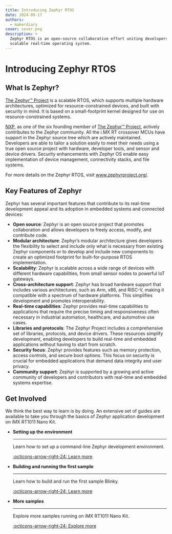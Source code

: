 ```yaml
---
title: Introducing Zephyr RTOS
date: 2024-09-17
authors:
  - makerdiary
cover: cover.png
description: >
  Zephyr RTOS is an open-source collaborative effort uniting developers and users in building a best-in-class small,
  scalable real⁃time operating system.
---
```


# Introducing Zephyr RTOS

## What Is Zephyr?

[The Zephyr™ Project] is a scalable RTOS, which supports multiple hardware architectures, optimized for resource-constrained devices, and built with security in mind. It is based on a small-footprint kernel designed for use on
resource-constrained systems.

[NXP], as one of the six founding member of [The Zephyr™ Project], actively contributes to the Zephyr community. All the i.MX RT crossover MCUs have support in the Zephyr source tree which are actively maintained. Developers are able
to tailor a solution easily to meet their needs using a true open source project with hardware, developer tools, and sensor and device drivers. Security enhancements with Zephyr OS enable easy implementation of device management, connectivity stacks, and file systems.

For more details on the Zephyr RTOS, visit www.zephyrproject.org/.

## Key Features of Zephyr

Zephyr has several important features that contribute to its real-time development appeal and its adoption in embedded systems and connected devices:

* __Open source__: Zephyr is an open source project that promotes collaboration and allows developers to freely access, modify, and contribute code.
* __Modular architecture__: Zephyr’s modular architecture gives developers the flexibility to select and include only what is necessary from existing Zephyr components or to develop and include new components to create an optimized footprint for built-for-purpose RTOS implementation.
* __Scalability__: Zephyr is scalable across a wide range of devices with different hardware capabilities, from small sensor nodes to powerful IoT gateways.
* __Cross-architecture support__: Zephyr has broad hardware support that includes various architectures, such as Arm, x86, and RISC-V, making it compatible with a spectrum of hardware platforms. This simplifies development and promotes interoperability.
* __Real-time capabilities__: Zephyr provides real-time capabilities to applications that require the precise timing and responsiveness often necessary in industrial automation, healthcare, and automotive use cases.
* __Libraries and protocols__: The Zephyr Project includes a comprehensive set of libraries, protocols, and device drivers. These resources simplify development, enabling developers to build real-time and embedded applications without having to start from scratch.
* __Security focus__: Zephyr provides features such as memory protection, access controls, and secure boot options. This focus on security is crucial for embedded applications that demand data integrity and user privacy.
* __Community support__: Zephyr is supported by a growing and active community of developers and contributors with real-time and embedded systems expertise.

## Get Involved

We think the best way to learn is by doing. An extensive set of guides are available to take you through the basics of Zephyr application development on iMX RT1011 Nano Kit.

<div class="grid cards" markdown>

-   __Setting up the environment__

    ---

    Learn how to set up a command-line Zephyr development environment.

    [:octicons-arrow-right-24: Learn more](../../../guides/zephyr/setup.md)

-   __Building and running the first sample__

    ---

    Learn how to build and run the first sample Blinky.

    [:octicons-arrow-right-24: Learn more](../../../guides/zephyr/building.md)

-   __More samples__

    ---

    Explore more samples running on iMX RT1011 Nano Kit.

    [:octicons-arrow-right-24: Explore more](../../../guides/zephyr/samples/index.md)

</div>



[The Zephyr™ Project]: https://www.zephyrproject.org/
[NXP]: https://www.nxp.com/
